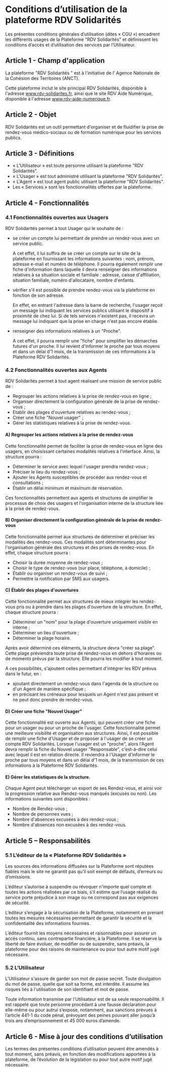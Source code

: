 Conditions d’utilisation de la plateforme RDV Solidarités
=========================================================

Les présentes conditions générales d’utilisation (dites « CGU ») encadrent les différents usages de la Plateforme "RDV Solidarités" et définissent les conditions d’accès et d’utilisation des services par l’Utilisateur.

Article 1 - Champ d'application
-------------------------------

La plateforme "RDV Solidarités " est à l'initiative de l’ Agence Nationale de la Cohésion des Territoires (ANCT).

Cette plateforme inclut le site principal RDV Solidarités, disponible à l'adresse www.rdv-solidarites.fr, ainsi que le site RDV Aide Numérique, disponible à l'adresse www.rdv-aide-numerique.fr.

Article 2 - Objet
-----------------

RDV Solidarités est un outil permettant d'organiser et de fluidifier la prise de rendez-vous médico-sociaux ou de formation numérique pour les services publics.

Article 3 - Définitions
-----------------------

* « L'Utilisateur » est toute personne utilisant la plateforme "RDV Solidarités".
* « L'Usager » est tout administré utilisant la plateforme "RDV Solidarités".
* « L'Agent » est tout agent public utilisant la plateforme "RDV Solidarités".
* Les « Services » sont les fonctionnalités offertes par la plateforme.

Article 4 - Fonctionnalités
---------------------------

### 4.1 Fonctionnalités ouvertes aux Usagers

RDV Solidarités permet à tout Usager qui le souhaite de :

* se créer un compte lui permettant de prendre un rendez-vous avec un service public.
    
    A cet effet, il lui suffira de se créer un compte sur le site de la plateforme en fournissant les informations suivantes : nom, prénom, adresse e-mail et numéro de téléphone. Il pourra également remplir une fiche d'information dans laquelle il devra renseigner des informations relatives à sa situation sociale et familiale : adresse, caisse d'affiliation, situation familiale, numéro d'allocataire, nombre d'enfants.
    
* vérifier s'il est possible de prendre rendez-vous via la plateforme en fonction de son adresse.
    
    En effet, en entrant l'adresse dans la barre de recherche, l'usager reçoit un message lui indiquant les services publics utilisant le dispositif à proximité de chez lui. Si de tels services n'existent pas, il recevra un message lui indiquant que la prise en charge n'est pas encore établie.
    
* renseigner des informations relatives à un "Proche".
    
    A cet effet, il pourra remplir une "fiche" pour simplifier les démarches futures d'un proche. Il lui revient d'informer le proche par tous moyens et dans un délai d'1 mois, de la transmission de ces informations à la Plateforme RDV Solidarités.
    

### 4.2 Fonctionnalités ouvertes aux Agents

RDV Solidarités permet à tout agent réalisant une mission de service public de :

* Regrouper les actions relatives à la prise de rendez-vous en ligne ;
* Organiser directement la configuration générale de la prise de rendez-vous ;
* Etablir des plages d'ouverture relatives au rendez-vous ;
* Créer une fiche "Nouvel usager" ;
* Gérer les statistiques relatives à la prise de rendez-vous.

#### A) Regrouper les actions relatives à la prise de rendez-vous

Cette fonctionnalité permet de faciliter la prise de rendez-vous en ligne des usagers, en choisissant certaines modalités relatives à l'interface. Ainsi, la structure pourra :

* Déterminer le service avec lequel l'usager prendra rendez-vous ;
* Préciser le lieu du rendez-vous ;
* Ajouter les Agents susceptibles de procéder aux rendez-vous et consultations ;
* Établir un délai minimum et maximum de réservation.

Ces fonctionnalités permettent aux agents et structures de simplifier le processus de choix des usagers et l'organisation interne de la structure liée à la prise de rendez-vous.

#### B) Organiser directement la configuration générale de la prise de rendez-vous

Cette fonctionnalité permet aux structures de déterminer et préciser les modalités des rendez-vous. Ces modalités sont déterminantes pour l'organisation générale des structures et des prises de rendez-vous. En effet, chaque structure pourra :

* Choisir la durée moyenne de rendez-vous ;
* Choisir le type de rendez-vous (sur place, téléphone, à domicile) ;
* Établir ou organiser un rendez-vous de suivi ;
* Permettre la notification par SMS aux usagers.

#### C) Établir des plages d'ouvertures

Cette fonctionnalité permet aux structures de mieux intégrer les rendez-vous pris ou à prendre dans les plages d'ouverture de la structure. En effet, chaque structure pourra :

* Déterminer un "nom" pour la plage d'ouverture uniquement visible en interne ;
* Déterminer un lieu d'ouverture ;
* Déterminer la plage horaire.

Après avoir déterminé ces éléments, la structure devra "créer sa plage". Cette plage préviendra toute prise de rendez-vous en dehors d'horaires ou de moments prévus par la structure. Elle pourra les modifier à tout moment.

A ces possibilités, s'ajoutent celles permettant d'intégrer les RDV prévus dans le futur, en :

* ajoutant directement un rendez-vous dans l'agenda de la structure ou d'un Agent de manière spécifique ;
* en précisant les créneaux pour lesquels un Agent n'est pas présent et ne peut donc prendre de rendez-vous.

#### D) Créer une fiche "Nouvel Usager"

Cette fonctionnalité est ouverte aux Agents, qui peuvent créer une fiche pour un usager ou pour un proche de l'usager. Cette fonctionnalité permet une meilleure visibilité et organisation aux structures. Ainsi, il est possible de remplir une fiche d'Usager et de proposer à l'usager de se créer un compte RDV Solidarités. Lorsque l'usager est un "proche", alors l'Agent devra remplir la fiche du Nouvel usager "Responsable", c'est-à-dire celui avec lequel il est en relation directe. Il reviendra à l'Usager d'informer le proche par tous moyens et dans un délai d'1 mois, de la transmission de ces informations à la Plateforme RDV Solidarités.

#### E) Gérer les statistiques de la structure.

Chaque Agent peut télécharger un export de ses Rendez-vous, et ainsi voir la progression relative aux Rendez-vous manqués (excusés ou non). Les informations suivantes sont disponibles :

* Nombre de Rendez-vous ;
* Nombre de personnes vues ;
* Nombre d'absences excusées à des rendez-vous ;
* Nombre d'absences non excusées à des rendez-vous.

Article 5 – Responsabilités
---------------------------

### 5.1 L’éditeur de la « Plateforme RDV Solidarités »

Les sources des informations diffusées sur la Plateforme sont réputées fiables mais le site ne garantit pas qu’il soit exempt de défauts, d’erreurs ou d’omissions.

L’éditeur s’autorise à suspendre ou révoquer n'importe quel compte et toutes les actions réalisées par ce biais, s’il estime que l’usage réalisé du service porte préjudice à son image ou ne correspond pas aux exigences de sécurité.

L’éditeur s’engage à la sécurisation de la Plateforme, notamment en prenant toutes les mesures nécessaires permettant de garantir la sécurité et la confidentialité des informations fournies.

L’éditeur fournit les moyens nécessaires et raisonnables pour assurer un accès continu, sans contrepartie financière, à la Plateforme. Il se réserve la liberté de faire évoluer, de modifier ou de suspendre, sans préavis, la plateforme pour des raisons de maintenance ou pour tout autre motif jugé nécessaire.

### 5.2 L’Utilisateur

L'Utilisateur s'assure de garder son mot de passe secret. Toute divulgation du mot de passe, quelle que soit sa forme, est interdite. Il assume les risques liés à l'utilisation de son identifiant et mot de passe.

Toute information transmise par l'Utilisateur est de sa seule responsabilité. Il est rappelé que toute personne procédant à une fausse déclaration pour elle-même ou pour autrui s’expose, notamment, aux sanctions prévues à l’article 441-1 du code pénal, prévoyant des peines pouvant aller jusqu’à trois ans d’emprisonnement et 45 000 euros d’amende.

Article 6 - Mise à jour des conditions d’utilisation
----------------------------------------------------

Les termes des présentes conditions d’utilisation peuvent être amendés à tout moment, sans préavis, en fonction des modifications apportées à la plateforme, de l’évolution de la législation ou pour tout autre motif jugé nécessaire.